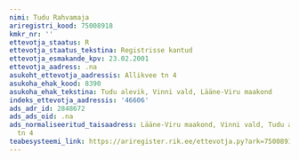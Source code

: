 ```yaml
---
nimi: Tudu Rahvamaja
ariregistri_kood: 75008918
kmkr_nr: ''
ettevotja_staatus: R
ettevotja_staatus_tekstina: Registrisse kantud
ettevotja_esmakande_kpv: 23.02.2001
ettevotja_aadress: .na
asukoht_ettevotja_aadressis: Allikvee tn 4
asukoha_ehak_kood: 8390
asukoha_ehak_tekstina: Tudu alevik, Vinni vald, Lääne-Viru maakond
indeks_ettevotja_aadressis: '46606'
ads_adr_id: 2848672
ads_ads_oid: .na
ads_normaliseeritud_taisaadress: Lääne-Viru maakond, Vinni vald, Tudu alevik, Allikvee
  tn 4
teabesysteemi_link: https://ariregister.rik.ee/ettevotja.py?ark=75008918&ref=rekvisiidid
---
```

